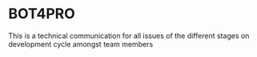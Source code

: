 # BOT4PRO
This is a technical communication for all issues of the different stages on development cycle amongst team members 
